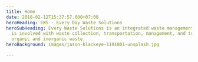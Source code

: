 ```yaml
---
title: Home
date: 2018-02-12T15:37:57.000+07:00
heroHeading: EWS - Every Day Waste Solutions
heroSubHeading: Every Waste Solutions is an integrated waste management company that
  is involved with waste collection, transportation, management, and treatment of
  organic and inorganic waste.
heroBackground: images/jason-blackeye-1191801-unsplash.jpg

---
```

